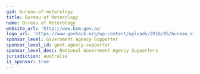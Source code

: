 ```yaml
---
gid: bureau-of-meterology
title: Bureau of Meterology
name: Bureau of Meterology
website_url: 'http://www.bom.gov.au'
logo_url: 'https://www.govhack.org/wp-content/uploads/2016/05/bureau_of_meteorology.png'
sponsor_level: Government Agency Supporter
sponsor_level_id: govt-agency-supporter
sponsor_level_desc: National Government Agency Supporters
jurisdiction: australia
is_sponsor: true
---
```


